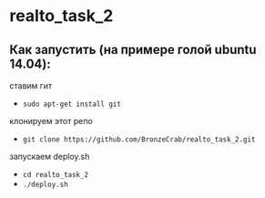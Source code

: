 # realto_task_2

## Как запустить (на примере голой ubuntu 14.04):

ставим гит

-  `sudo apt-get install git`

клонируем этот репо

-  `git clone https://github.com/BronzeCrab/realto_task_2.git`

запускаем deploy.sh

-  `cd realto_task_2`
-  `./deploy.sh`



